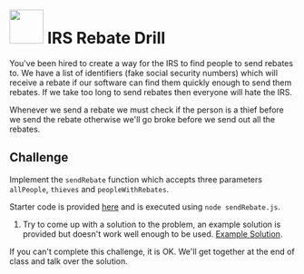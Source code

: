 # <img src="https://cloud.githubusercontent.com/assets/7833470/10423298/ea833a68-7079-11e5-84f8-0a925ab96893.png" width="60">  IRS Rebate Drill

You've been hired to create a way for the IRS to find people to send rebates to. We have a list of identifiers (fake social security numbers) which will receive a rebate if our software can find them quickly enough to send them rebates. If we take too long to send rebates then everyone will hate the IRS.

Whenever we send a rebate we must check if the person is a thief before we send the rebate otherwise we'll go broke before we send out all the rebates.

## Challenge

Implement the `sendRebate` function which accepts three parameters `allPeople`, `thieves` and `peopleWithRebates`.

Starter code is provided <a href="https://github.com/sf-wdi-24/irs-rebate" target="_blank">here</a> and is executed using `node sendRebate.js`.

1. Try to come up with a solution to the problem, an example solution is provided but doesn't work well enough to be used. <a href="https://github.com/sf-wdi-24/irs-rebate/compare/example-solution" target="_blank">Example Solution</a>.

If you can't complete this challenge, it is OK. We'll get together at the end of class and talk over the solution.

